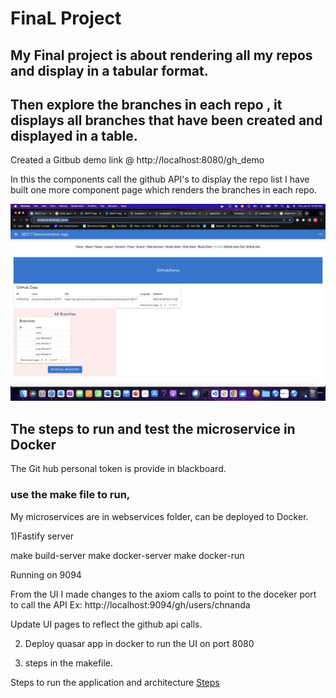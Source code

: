 # FinaL Project

## My Final project is about rendering all my repos and display in a tabular format.

## Then explore the branches in each repo , it displays all branches that have been created and displayed in a table.

Created a Gitbub demo link @ http://localhost:8080/gh_demo

In this the components call the github API's to display the repo list
I have built one more component page which renders the branches in each repo.

![Exploring Reoos and Verifying Github branches](GH_finalDemo.png)

## The steps to run and test the microservice in Docker

The Git hub personal token is provide in blackboard.

### use the make file to run,

My microservices are in webservices folder, can be deployed to Docker.

1)Fastify server

make build-server
make docker-server
make docker-run

Running on 9094

From the UI I made changes to the axiom calls to point to the doceker port to call the API
Ex: http://localhost:9094/gh/users/chnanda

Update UI pages to reflect the github api calls.

2. Deploy quasar app in docker to run the UI on port 8080

3. steps in the makefile.

Steps to run the application and architecture [Steps](finalRelease.md)
